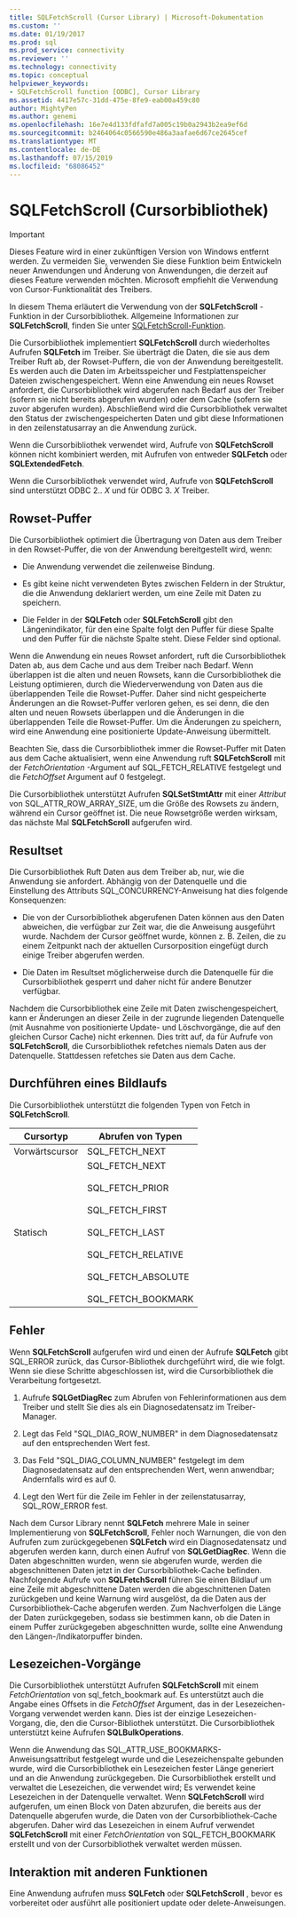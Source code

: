 ```yaml
---
title: SQLFetchScroll (Cursor Library) | Microsoft-Dokumentation
ms.custom: ''
ms.date: 01/19/2017
ms.prod: sql
ms.prod_service: connectivity
ms.reviewer: ''
ms.technology: connectivity
ms.topic: conceptual
helpviewer_keywords:
- SQLFetchScroll function [ODBC], Cursor Library
ms.assetid: 4417e57c-31dd-475e-8fe9-eab00a459c80
author: MightyPen
ms.author: genemi
ms.openlocfilehash: 16e7e4d133fdfafd7a005c19b0a2943b2ea9ef6d
ms.sourcegitcommit: b2464064c0566590e486a3aafae6d67ce2645cef
ms.translationtype: MT
ms.contentlocale: de-DE
ms.lasthandoff: 07/15/2019
ms.locfileid: "68086452"
---
```

# <a name="sqlfetchscroll-cursor-library"></a>SQLFetchScroll (Cursorbibliothek)
> [!IMPORTANT]  
>  Dieses Feature wird in einer zukünftigen Version von Windows entfernt werden. Zu vermeiden Sie, verwenden Sie diese Funktion beim Entwickeln neuer Anwendungen und Änderung von Anwendungen, die derzeit auf dieses Feature verwenden möchten. Microsoft empfiehlt die Verwendung von Cursor-Funktionalität des Treibers.  
  
 In diesem Thema erläutert die Verwendung von der **SQLFetchScroll** -Funktion in der Cursorbibliothek. Allgemeine Informationen zur **SQLFetchScroll**, finden Sie unter [SQLFetchScroll-Funktion](../../../odbc/reference/syntax/sqlfetchscroll-function.md).  
  
 Die Cursorbibliothek implementiert **SQLFetchScroll** durch wiederholtes Aufrufen **SQLFetch** im Treiber. Sie überträgt die Daten, die sie aus dem Treiber Ruft ab, der Rowset-Puffern, die von der Anwendung bereitgestellt. Es werden auch die Daten im Arbeitsspeicher und Festplattenspeicher Dateien zwischengespeichert. Wenn eine Anwendung ein neues Rowset anfordert, die Cursorbibliothek wird abgerufen nach Bedarf aus der Treiber (sofern sie nicht bereits abgerufen wurden) oder dem Cache (sofern sie zuvor abgerufen wurden). Abschließend wird die Cursorbibliothek verwaltet den Status der zwischengespeicherten Daten und gibt diese Informationen in den zeilenstatusarray an die Anwendung zurück.  
  
 Wenn die Cursorbibliothek verwendet wird, Aufrufe von **SQLFetchScroll** können nicht kombiniert werden, mit Aufrufen von entweder **SQLFetch** oder **SQLExtendedFetch**.  
  
 Wenn die Cursorbibliothek verwendet wird, Aufrufe von **SQLFetchScroll** sind unterstützt ODBC 2.. *X* und für ODBC 3. *X* Treiber.  
  
## <a name="rowset-buffers"></a>Rowset-Puffer  
 Die Cursorbibliothek optimiert die Übertragung von Daten aus dem Treiber in den Rowset-Puffer, die von der Anwendung bereitgestellt wird, wenn:  
  
-   Die Anwendung verwendet die zeilenweise Bindung.  
  
-   Es gibt keine nicht verwendeten Bytes zwischen Feldern in der Struktur, die die Anwendung deklariert werden, um eine Zeile mit Daten zu speichern.  
  
-   Die Felder in der **SQLFetch** oder **SQLFetchScroll** gibt den Längenindikator, für den eine Spalte folgt den Puffer für diese Spalte und den Puffer für die nächste Spalte steht. Diese Felder sind optional.  
  
 Wenn die Anwendung ein neues Rowset anfordert, ruft die Cursorbibliothek Daten ab, aus dem Cache und aus dem Treiber nach Bedarf. Wenn überlappen ist die alten und neuen Rowsets, kann die Cursorbibliothek die Leistung optimieren, durch die Wiederverwendung von Daten aus die überlappenden Teile die Rowset-Puffer. Daher sind nicht gespeicherte Änderungen an die Rowset-Puffer verloren gehen, es sei denn, die den alten und neuen Rowsets überlappen und die Änderungen in die überlappenden Teile die Rowset-Puffer. Um die Änderungen zu speichern, wird eine Anwendung eine positionierte Update-Anweisung übermittelt.  
  
 Beachten Sie, dass die Cursorbibliothek immer die Rowset-Puffer mit Daten aus dem Cache aktualisiert, wenn eine Anwendung ruft **SQLFetchScroll** mit der *FetchOrientation* -Argument auf SQL_FETCH_RELATIVE festgelegt und die *FetchOffset* Argument auf 0 festgelegt.  
  
 Die Cursorbibliothek unterstützt Aufrufen **SQLSetStmtAttr** mit einer *Attribut* von SQL_ATTR_ROW_ARRAY_SIZE, um die Größe des Rowsets zu ändern, während ein Cursor geöffnet ist. Die neue Rowsetgröße werden wirksam, das nächste Mal **SQLFetchScroll** aufgerufen wird.  
  
## <a name="result-set-membership"></a>Resultset  
 Die Cursorbibliothek Ruft Daten aus dem Treiber ab, nur, wie die Anwendung sie anfordert. Abhängig von der Datenquelle und die Einstellung des Attributs SQL_CONCURRENCY-Anweisung hat dies folgende Konsequenzen:  
  
-   Die von der Cursorbibliothek abgerufenen Daten können aus den Daten abweichen, die verfügbar zur Zeit war, die die Anweisung ausgeführt wurde. Nachdem der Cursor geöffnet wurde, können z. B. Zeilen, die zu einem Zeitpunkt nach der aktuellen Cursorposition eingefügt durch einige Treiber abgerufen werden.  
  
-   Die Daten im Resultset möglicherweise durch die Datenquelle für die Cursorbibliothek gesperrt und daher nicht für andere Benutzer verfügbar.  
  
 Nachdem die Cursorbibliothek eine Zeile mit Daten zwischengespeichert, kann er Änderungen an dieser Zeile in der zugrunde liegenden Datenquelle (mit Ausnahme von positionierte Update- und Löschvorgänge, die auf den gleichen Cursor Cache) nicht erkennen. Dies tritt auf, da für Aufrufe von **SQLFetchScroll**, die Cursorbibliothek refetches niemals Daten aus der Datenquelle. Stattdessen refetches sie Daten aus dem Cache.  
  
## <a name="scrolling"></a>Durchführen eines Bildlaufs  
 Die Cursorbibliothek unterstützt die folgenden Typen von Fetch in **SQLFetchScroll**.  
  
|Cursortyp|Abrufen von Typen|  
|-----------------|-----------------|  
|Vorwärtscursor|SQL_FETCH_NEXT|  
|Statisch|SQL_FETCH_NEXT<br /><br /> SQL_FETCH_PRIOR<br /><br /> SQL_FETCH_FIRST<br /><br /> SQL_FETCH_LAST<br /><br /> SQL_FETCH_RELATIVE<br /><br /> SQL_FETCH_ABSOLUTE<br /><br /> SQL_FETCH_BOOKMARK|  
  
## <a name="errors"></a>Fehler  
 Wenn **SQLFetchScroll** aufgerufen wird und einen der Aufrufe **SQLFetch** gibt SQL_ERROR zurück, das Cursor-Bibliothek durchgeführt wird, die wie folgt. Wenn sie diese Schritte abgeschlossen ist, wird die Cursorbibliothek die Verarbeitung fortgesetzt.  
  
1.  Aufrufe **SQLGetDiagRec** zum Abrufen von Fehlerinformationen aus dem Treiber und stellt Sie dies als ein Diagnosedatensatz im Treiber-Manager.  
  
2.  Legt das Feld "SQL_DIAG_ROW_NUMBER" in dem Diagnosedatensatz auf den entsprechenden Wert fest.  
  
3.  Das Feld "SQL_DIAG_COLUMN_NUMBER" festgelegt im dem Diagnosedatensatz auf den entsprechenden Wert, wenn anwendbar; Andernfalls wird es auf 0.  
  
4.  Legt den Wert für die Zeile im Fehler in der zeilenstatusarray, SQL_ROW_ERROR fest.  
  
 Nach dem Cursor Library nennt **SQLFetch** mehrere Male in seiner Implementierung von **SQLFetchScroll**, Fehler noch Warnungen, die von den Aufrufen zum zurückgegebenen **SQLFetch** wird ein Diagnosedatensatz und abgerufen werden kann, durch einen Aufruf von **SQLGetDiagRec**. Wenn die Daten abgeschnitten wurden, wenn sie abgerufen wurde, werden die abgeschnittenen Daten jetzt in der Cursorbibliothek-Cache befinden. Nachfolgende Aufrufe von **SQLFetchScroll** führen Sie einen Bildlauf um eine Zeile mit abgeschnittene Daten werden die abgeschnittenen Daten zurückgeben und keine Warnung wird ausgelöst, da die Daten aus der Cursorbibliothek-Cache abgerufen werden. Zum Nachverfolgen die Länge der Daten zurückgegeben, sodass sie bestimmen kann, ob die Daten in einem Puffer zurückgegeben abgeschnitten wurde, sollte eine Anwendung den Längen-/Indikatorpuffer binden.  
  
## <a name="bookmark-operations"></a>Lesezeichen-Vorgänge  
 Die Cursorbibliothek unterstützt Aufrufen **SQLFetchScroll** mit einem *FetchOrientation* von sql_fetch_bookmark auf. Es unterstützt auch die Angabe eines Offsets in die *FetchOffset* Argument, das in der Lesezeichen-Vorgang verwendet werden kann. Dies ist der einzige Lesezeichen-Vorgang, die, den die Cursor-Bibliothek unterstützt. Die Cursorbibliothek unterstützt keine Aufrufen **SQLBulkOperations**.  
  
 Wenn die Anwendung das SQL_ATTR_USE_BOOKMARKS-Anweisungsattribut festgelegt wurde und die Lesezeichenspalte gebunden wurde, wird die Cursorbibliothek ein Lesezeichen fester Länge generiert und an die Anwendung zurückgegeben. Die Cursorbibliothek erstellt und verwaltet die Lesezeichen, die verwendet wird; Es verwendet keine Lesezeichen in der Datenquelle verwaltet. Wenn **SQLFetchScroll** wird aufgerufen, um einen Block von Daten abzurufen, die bereits aus der Datenquelle abgerufen wurde, die Daten von der Cursorbibliothek-Cache abgerufen. Daher wird das Lesezeichen in einem Aufruf verwendet **SQLFetchScroll** mit einer *FetchOrientation* von SQL_FETCH_BOOKMARK erstellt und von der Cursorbibliothek verwaltet werden müssen.  
  
## <a name="interaction-with-other-functions"></a>Interaktion mit anderen Funktionen  
 Eine Anwendung aufrufen muss **SQLFetch** oder **SQLFetchScroll** , bevor es vorbereitet oder ausführt alle positioniert update oder delete-Anweisungen.
